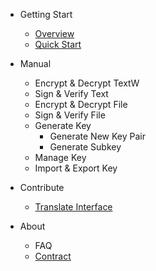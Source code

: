 - Getting Start
    - [Overview](overview.md)
    - [Quick Start](quick-start.md)
  
- Manual
  - Encrypt & Decrypt TextW
  - Sign & Verify Text
  - Encrypt & Decrypt File
  - Sign & Verify File
  - Generate Key
    - Generate New Key Pair
    - Generate Subkey
  - Manage Key 
  - Import & Export Key

- Contribute
    - [Translate Interface](translate-interface.md)
- About
    - FAQ
    - [Contract](contract.md)